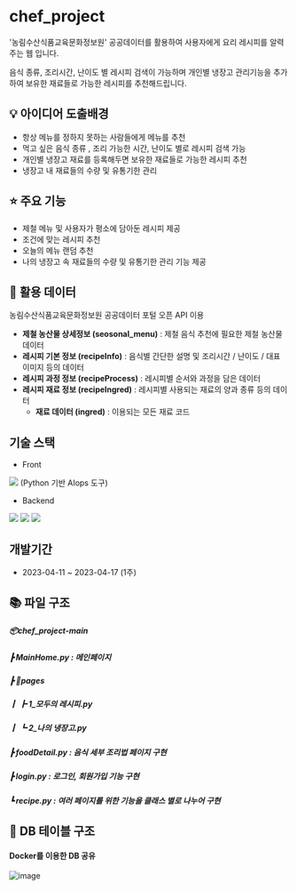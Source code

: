 # chef_project

'농림수산식품교육문화정보원' 공공데이터를 활용하여 사용자에게 요리 레시피를 알력주는 웹 입니다. 

음식 종류, 조리시간, 난이도 별 레시피 검색이 가능하며 개인별 냉장고 관리기능을 추가하여 보유한 재료들로 가능한 레시피를 추천해드립니다.

## 💡 아이디어 도출배경
* 항상 메뉴를 정하지 못하는 사람들에게 메뉴를 추천
* 먹고 싶은 음식 종류 , 조리 가능한 시간, 난이도 별로 레시피 검색 가능
* 개인별 냉장고 재료를 등록해두면 보유한 재료들로 가능한 레시피 추천
* 냉장고 내 재료들의 수량 및 유통기한 관리

## ⭐ 주요 기능
* 제철 메뉴 및 사용자가 평소에 담아둔 레시피 제공
* 조건에 맞는 레시피 추천
* 오늘의 메뉴 랜덤 추천
* 나의 냉장고 속 재료들의 수량 및 유통기한 관리 기능 제공

## 🔎 활용 데이터
농림수산식품교육문화정보원 공공데이터 포털 오픈 API 이용 

  * __제철 농산물 상세정보 (seosonal_menu)__ : 제철 음식 추천에 필요한 제철 농산물 데이터
  * __레시피 기본 정보 (recipeInfo)__ : 음식별 간단한 설명 및 조리시간 / 난이도 / 대표 이미지 등의 데이터
  * __레시피 과정 정보 (recipeProcess)__ : 레시피별 순서와 과정을 담은 데이터
  * __레시피 재료 정보 (recipeIngred)__ : 레시피별 사용되는 재료의 양과 종류 등의 데이터
    * __재료 데이터 (ingred)__ : 이용되는 모든 재료 코드 

## 기술 스택
* Front

<img src="https://img.shields.io/badge/Streamlit-FF4B4B?style=for-the-badge&logo=Streamlit&logoColor=black"> (Python 기반 AIops 도구)

* Backend

<img src="https://img.shields.io/badge/Python-3776AB?style=for-the-badge&logo=Python&logoColor=white"> <img src="https://img.shields.io/badge/Docker-2496ED?style=for-the-badge&logo=Docker&logoColor=black"> <img src="https://img.shields.io/badge/MySQL-4479A1?style=for-the-badge&logo=MySQL&logoColor=black">

## 개발기간
* 2023-04-11 ~ 2023-04-17 (1주)

## 📚 파일 구조

##### 📦chef_project-main
 
#####  ┣ MainHome.py : 메인페이지
 
 #####  ┣ 📂pages
 
#####  ┃ ┣ 1_모두의 레시피.py 
 
#####  ┃ ┗ 2_나의 냉장고.py
#####  ┣ foodDetail.py : 음식 세부 조리법 페이지 구현
 
#####  ┣ login.py : 로그인, 회원가입 기능 구현
 
#####  ┗ recipe.py : 여러 페이지를 위한 기능을 클래스 별로 나누어 구현
 
 
 
 ## 📑 DB 테이블 구조
 
 #### Docker를 이용한 DB 공유
![image](https://user-images.githubusercontent.com/88521667/232651653-2ffee586-b89f-48f7-bca2-c5825a47a2f3.png)
